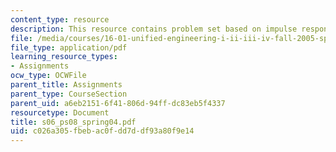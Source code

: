 ```yaml
---
content_type: resource
description: This resource contains problem set based on impulse response of a signal.
file: /media/courses/16-01-unified-engineering-i-ii-iii-iv-fall-2005-spring-2006/c026a305fbebac0fdd7ddf93a80f9e14_s06_ps08_spring04.pdf
file_type: application/pdf
learning_resource_types:
- Assignments
ocw_type: OCWFile
parent_title: Assignments
parent_type: CourseSection
parent_uid: a6eb2151-6f41-806d-94ff-dc83eb5f4337
resourcetype: Document
title: s06_ps08_spring04.pdf
uid: c026a305-fbeb-ac0f-dd7d-df93a80f9e14
---
```

